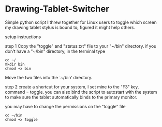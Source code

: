 # Drawing-Tablet-Switcher
Simple python script I threw together for Linux users to toggle which screen my drawing tablet stylus is bound to, figured it might help others.

setup instructions


step 1
Copy the "toggle" and "status.txt" file to your "~/bin" directory.
if you don't have a "~/bin" directory, in the terminal type

    cd ~/
    mkdir bin
    chmod +x bin

Move the two files into the `~/bin' directory.

step 2
create a shortcut for your system, I set mine to the "F3" key, command = toggle.
you can also bind the script to autostart with the system to make sure the tablet
automatically binds to the primary monitor.

you may have to change the permissions on the "toggle" file

    cd ~/bin
    chmod +x toggle